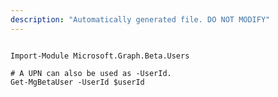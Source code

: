 ```yaml
---
description: "Automatically generated file. DO NOT MODIFY"
---
```


```powershellv2

Import-Module Microsoft.Graph.Beta.Users

# A UPN can also be used as -UserId.
Get-MgBetaUser -UserId $userId

```